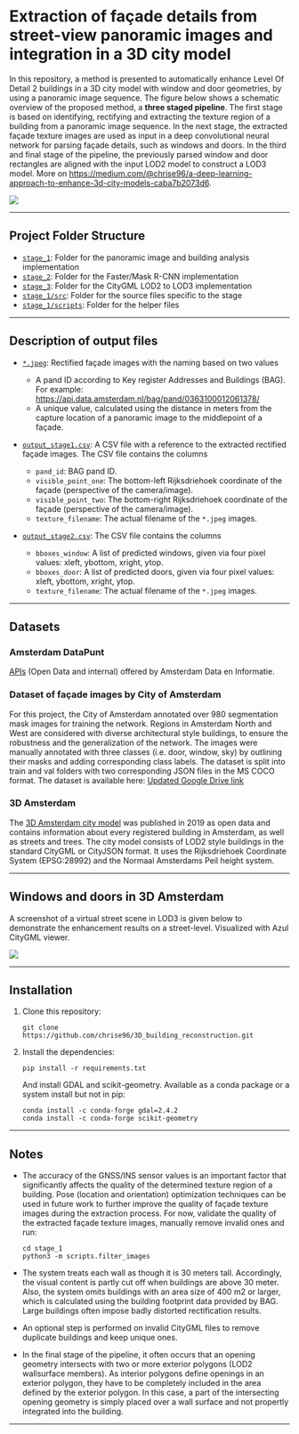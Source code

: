 # Extraction of façade details from street-view panoramic images and integration in a 3D city model

In this repository, a method is presented to automatically enhance Level Of Detail 2 buildings in a 3D city model with window and door geometries, by using a panoramic image sequence. The figure below shows a schematic overview of the proposed method, a **three staged pipeline**. The first stage is based on identifying, rectifying and extracting the texture region of a building from a panoramic image sequence. In the next stage, the extracted façade texture images are used as input in a deep convolutional neural network for parsing façade details, such as windows and doors. In the third and final stage of the pipeline, the previously parsed window and door rectangles are aligned with the input LOD2 model to construct a LOD3 model. More on https://medium.com/@chrise96/a-deep-learning-approach-to-enhance-3d-city-models-caba7b2073d6. 

![](system-overview.png)


---

## Project Folder Structure

- [`stage_1`](./stage_1): Folder for the panoramic image and building analysis implementation
- [`stage_2`](./stage_2): Folder for the Faster/Mask R-CNN implementation
- [`stage_3`](./stage_3): Folder for the CityGML LOD2 to LOD3 implementation
- [`stage_1/src`](./stage_1/src): Folder for the source files specific to the stage
- [`stage_1/scripts`](./stage_1/scripts): Folder for the helper files


---

## Description of output files
- [`*.jpeg`](./stage_3/images/0363100012152551_8.426128.jpeg): Rectified façade images with the naming based on two values
    - A pand ID according to Key register Addresses and Buildings (BAG). For example: https://api.data.amsterdam.nl/bag/pand/0363100012061378/
    - A unique value, calculated using the distance in meters from the capture location of a panoramic image to the middlepoint of a façade.

- [`output_stage1.csv`](./stage_3/CSV/output_stage1.csv): A CSV file with a reference to the extracted rectified façade images. The CSV file contains the columns
    - `pand_id`: BAG pand ID.
    - `visible_point_one`: The bottom-left Rijksdriehoek coordinate of the façade (perspective of the camera/image).
    - `visible_point_two`: The bottom-right Rijksdriehoek coordinate of the façade (perspective of the camera/image).
    - `texture_filename`: The actual filename of the `*.jpeg` images.

- [`output_stage2.csv`](./stage_3/CSV/output_stage2.csv): The CSV file contains the columns
    - `bboxes_window`: A list of predicted windows, given via four pixel values: xleft, ybottom, xright, ytop.
    - `bboxes_door`:  A list of predicted doors, given via four pixel values: xleft, ybottom, xright, ytop.
    - `texture_filename`: The actual filename of the `*.jpeg` images.


---

## Datasets
### Amsterdam DataPunt
[APIs](https://api.data.amsterdam.nl/) (Open Data and internal) offered by Amsterdam Data en Informatie.

### Dataset of façade images by City of Amsterdam
For this project, the City of Amsterdam annotated over 980 segmentation mask images for training the network. Regions in Amsterdam North and West are considered with diverse architectural style buildings, to ensure the robustness and the generalization of the network. The images were manually annotated with three classes (i.e. door, window, sky) by outlining their masks and adding corresponding class labels. The dataset is split into train and val folders with two corresponding JSON files in the MS COCO format. The dataset is available here: [Updated Google Drive link](https://drive.google.com/file/d/1nkZXSTCM019HGX1QtG2z3sZ3jLoXVL3f/view?usp=drive_link)

### 3D Amsterdam
The [3D Amsterdam city model](https://3d.amsterdam.nl/) was published in 2019 as open data and contains information about every registered building in Amsterdam, as well as streets and trees. The city model consists of LOD2 style buildings in the standard CityGML or CityJSON format. It uses the Rijksdriehoek Coordinate System (EPSG:28992) and the Normaal Amsterdams Peil height system. 


---

## Windows and doors in 3D Amsterdam
A screenshot of a virtual street scene in LOD3 is given below to demonstrate the enhancement results on a street-level. Visualized with Azul CityGML viewer.

![](lod3_result.png)

---

## Installation
1. Clone this repository:

    ```
    git clone https://github.com/chrise96/3D_building_reconstruction.git
    ```

2. Install the dependencies:

    ```
    pip install -r requirements.txt
    ```

    And install GDAL and scikit-geometry. Available as a conda package or a system install but not in pip:

    ```
    conda install -c conda-forge gdal=2.4.2
    conda install -c conda-forge scikit-geometry
    ```


---

## Notes
- The accuracy of the GNSS/INS sensor values is an important factor that significantly affects the quality of the 
determined texture region of a building. Pose (location and orientation) optimization techniques can be used in future work to further 
improve the quality of façade texture images during the extraction process. For now, validate the quality of the extracted façade texture images, manually remove invalid ones and run:

      cd stage_1
      python3 -m scripts.filter_images
- The system treats each wall as though it is 30 meters tall. Accordingly, the visual content is partly cut off when buildings are above 30 meter. Also, the system omits buildings with an area size of 400 m2 or larger, which is calculated using the building footprint data provided by BAG. Large buildings often impose badly distorted rectification results.
- An optional step is performed on invalid CityGML files to remove duplicate buildings and keep unique ones.
- In the final stage of the pipeline, it often occurs that an opening geometry intersects with two or more exterior polygons (LOD2 wallsurface members). As interior polygons define openings in an exterior polygon, they have to be completely included in the area defined by the exterior polygon. In this case, a part of the intersecting opening geometry is simply placed over a wall surface and not propertly integrated into the building.

---
